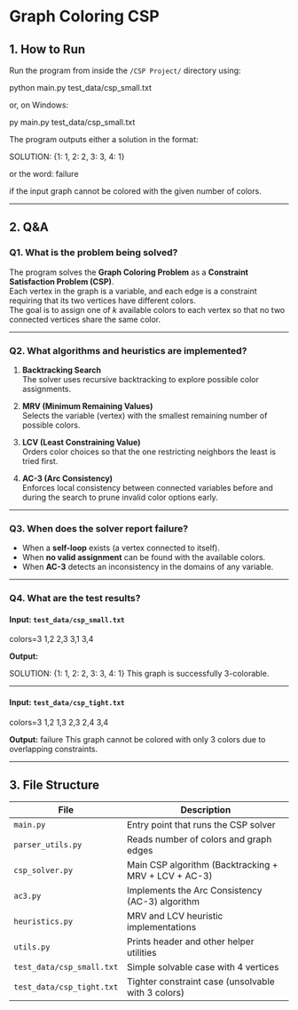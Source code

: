 ﻿# Graph Coloring CSP

## 1. How to Run

Run the program from inside the `/CSP Project/` directory using:

python main.py test_data/csp_small.txt

or, on Windows:

py main.py test_data/csp_small.txt


The program outputs either a solution in the format:

SOLUTION: {1: 1, 2: 2, 3: 3, 4: 1}

or the word:
failure

if the input graph cannot be colored with the given number of colors.

---

## 2. Q&A

### Q1. What is the problem being solved?

The program solves the **Graph Coloring Problem** as a **Constraint Satisfaction Problem (CSP)**.  
Each vertex in the graph is a variable, and each edge is a constraint requiring that its two vertices have different colors.  
The goal is to assign one of *k* available colors to each vertex so that no two connected vertices share the same color.

---

### Q2. What algorithms and heuristics are implemented?

1. **Backtracking Search**  
   The solver uses recursive backtracking to explore possible color assignments.

2. **MRV (Minimum Remaining Values)**  
   Selects the variable (vertex) with the smallest remaining number of possible colors.

3. **LCV (Least Constraining Value)**  
   Orders color choices so that the one restricting neighbors the least is tried first.

4. **AC-3 (Arc Consistency)**  
   Enforces local consistency between connected variables before and during the search to prune invalid color options early.

---

### Q3. When does the solver report failure?

- When a **self-loop** exists (a vertex connected to itself).  
- When **no valid assignment** can be found with the available colors.  
- When **AC-3** detects an inconsistency in the domains of any variable.

---

### Q4. What are the test results?

#### Input: `test_data/csp_small.txt`
colors=3
1,2
2,3
3,1
3,4

**Output:**

SOLUTION: {1: 1, 2: 2, 3: 3, 4: 1}
This graph is successfully 3-colorable.

---

#### Input: `test_data/csp_tight.txt`

colors=3
1,2
1,3
2,3
2,4
3,4

**Output:**
failure
This graph cannot be colored with only 3 colors due to overlapping constraints.

---

## 3. File Structure

| File | Description |
|------|--------------|
| `main.py` | Entry point that runs the CSP solver |
| `parser_utils.py` | Reads number of colors and graph edges |
| `csp_solver.py` | Main CSP algorithm (Backtracking + MRV + LCV + AC-3) |
| `ac3.py` | Implements the Arc Consistency (AC-3) algorithm |
| `heuristics.py` | MRV and LCV heuristic implementations |
| `utils.py` | Prints header and other helper utilities |
| `test_data/csp_small.txt` | Simple solvable case with 4 vertices |
| `test_data/csp_tight.txt` | Tighter constraint case (unsolvable with 3 colors) |






